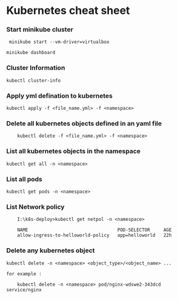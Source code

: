 # Kubernetes cheat sheet

### Start minikube cluster

```jshelllanguage
 minikube start --vm-driver=virtualbox
 ```

```jshelllanguage
minikube dashboard
```
 
### Cluster Information
 
 ```jshelllanguage
kubectl cluster-info
```
 
 
### Apply yml defination to kubernetes

```jshelllanguage
kubectl apply -f <file_name.yml> -f <namespace>
```
    

### Delete all kubernetes objects defined in an yaml file
```jshelllanguage
    kubectl delete -f <file_name.yml> -f <namespace>
```

### List all kubernetes objects in the namespace
```jshelllanguage
kubectl get all -n <namespace>
```
    

### List all pods
```jshelllanguage
kubectl get pods -n <namespace>
```

### List Network policy
```jshelllanguage
    I:\k8s-deploy>kubectl get netpol -n <namespace>

    NAME                                 POD-SELECTOR     AGE
    allow-ingress-to-helloworld-policy   app=helloworld   22h
```

### Delete any kubernetes object
```jshelllanguage
kubectl delete -n <namespace> <object_type>/<object_name> ...

for example :

    kubectl delete -n <namespace> pod/nginx-wdswe2-343dcd service/nginx
```
 